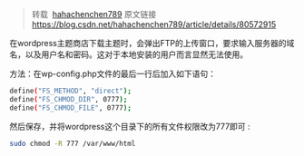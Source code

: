 > 转载  [hahachenchen789](https://me.csdn.net/hahachenchen789)  原文链接 <https://blog.csdn.net/hahachenchen789/article/details/80572915> 

在wordpress主题商店下载主题时，会弹出FTP的上传窗口，要求输入服务器的域名，以及用户名和密码。这对于本地安装的用户而言显然无法使用。

方法：在wp-config.php文件的最后一行后加入如下语句：

```sh
define("FS_METHOD", "direct");  
define("FS_CHMOD_DIR", 0777);  
define("FS_CHMOD_FILE", 0777);  
```

然后保存，并将wordpress这个目录下的所有文件权限改为777即可 :

```sh
sudo chmod -R 777 /var/www/html
```



